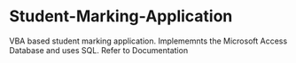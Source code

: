 # Student-Marking-Application
VBA based student marking application. Implememnts the Microsoft Access Database and uses SQL.
Refer to Documentation
